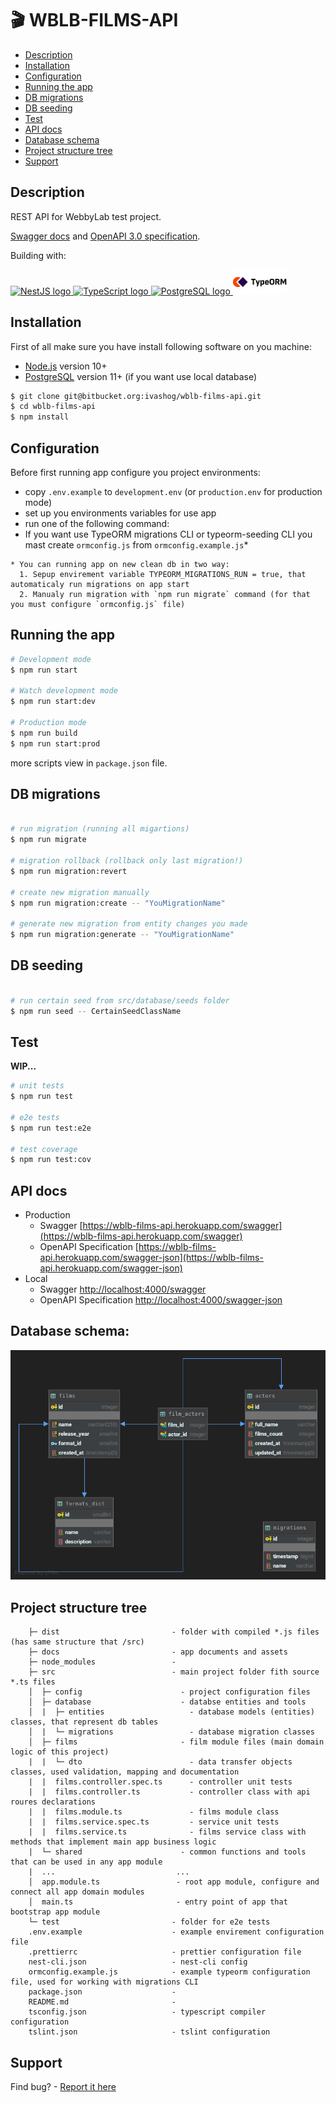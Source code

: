 # 🎬 WBLB-FILMS-API

- [Description](#description)
- [Installation](#installation)
- [Configuration](#configuration)
- [Running the app](#running-the-app)
- [DB migrations](#db-migrations)
- [DB seeding](#db-seeding)
- [Test](#test)
- [API docs](#api-docs)
- [Database schema](#database-schema)
- [Project structure tree](#project-structure-tree)
- [Support](#support)
## Description
  
REST API for WebbyLab test project.

[Swagger docs](https://wblb-films-api.herokuapp.com/swagger) and [OpenAPI 3.0 specification](https://wblb-films-api.herokuapp.com/swagger-json).

Building with:

<p>
    <a href="http://nestjs.com/" target="blank">
       <img src="https://nestjs.com/img/logo_text.svg" height="45" alt="NestJS logo" />
    </a> 
    <a href="https://www.typescriptlang.org/" target="blank">
        <img src="https://raw.githubusercontent.com/remojansen/logo.ts/master/ts.png"height="40" alt="TypeScript logo" />
    </a>
    <a href="https://www.postgresql.org/" target="blank">
           <img src="https://www.postgresql.org/media/img/about/press/elephant.png" width="40" alt="PostgreSQL logo" />
        </a>
    <a href="https://typeorm.io/" target="blank">
       <img src="https://github.com/typeorm/typeorm/raw/master/resources/logo_big.png" height="40" alt="TypeORM logo" />
    </a>
   
 </p>

## Installation

First of all make sure you have install following software on you machine:

-   [Node.js](https://nodejs.org/) version 10+
-   [PostgreSQL](https://www.postgresql.org/) version 11+ (if you want use local database)

```bash
$ git clone git@bitbucket.org:ivashog/wblb-films-api.git
$ cd wblb-films-api
$ npm install
```

## Configuration

Before first running app configure you project environments:

-   copy `.env.example` to `development.env` (or `production.env` for production mode)
-   set up you environments variables for use app
-   run one of the following command:
-   If you want use TypeORM migrations CLI or typeorm-seeding CLI you mast create `ormconfig.js` from `ormconfig.example.js`*

```
* You can running app on new clean db in two way:
  1. Sepup envirement variable TYPEORM_MIGRATIONS_RUN = true, that automaticaly run migrations on app start
  2. Manualy run migration with `npm run migrate` command (for that you must configure `ormconfig.js` file)
```
## Running the app

```bash
# Development mode
$ npm run start

# Watch development mode
$ npm run start:dev

# Production mode
$ npm run build
$ npm run start:prod
```

more scripts view in `package.json` file.

## DB migrations

```bash

# run migration (running all migartions)
$ npm run migrate

# migration rollback (rollback only last migration!)
$ npm run migration:revert

# create new migration manually
$ npm run migration:create -- "YouMigrationName"

# generate new migration from entity changes you made
$ npm run migration:generate -- "YouMigrationName"

```

## DB seeding

```bash

# run certain seed from src/database/seeds folder
$ npm run seed -- CertainSeedClassName

```

## Test

**WIP...**

```bash
# unit tests
$ npm run test

# e2e tests
$ npm run test:e2e

# test coverage
$ npm run test:cov
```

## API docs

-   Production
    -   Swagger [https://wblb-films-api.herokuapp.com/swagger](https://wblb-films-api.herokuapp.com/swagger)
    -   OpenAPI Specification [https://wblb-films-api.herokuapp.com/swagger-json](https://wblb-films-api.herokuapp.com/swagger-json)
-   Local
    -   Swagger [http://localhost:4000/swagger](http://localhost:4000/swagger)
    -   OpenAPI Specification [http://localhost:4000/swagger-json](http://localhost:4000/swagger-json)

## Database schema:
 ![](docs/db-schema.png)
 
## Project structure tree

```
    ├─ dist                         - folder with compiled *.js files (has same structure that /src)                      
    ├─ docs                         - app documents and assets
    ├─ node_modules                 - 
    ├─ src                          - main project folder fith source *.ts files
    │  ├─ config                      - project configuration files
    │  ├─ database                    - databse entities and tools
    │  |  ├─ entities                   - database models (entities) classes, that represent db tables
    │  |  └─ migrations                 - database migration classes
    │  ├─ films                       - film module files (main domain logic of this project)
    |  |  └─ dto                        - data transfer objects classes, used validation, mapping and documentation            
    |  |  films.controller.spec.ts      - controller unit tests
    |  |  films.controller.ts           - controller class with api roures declarations
    |  |  films.module.ts               - films module class
    |  |  films.service.spec.ts         - service unit tests
    |  |  films.service.ts              - films service class with methods that implement main app business logic
    |  └─ shared                      - common functions and tools that can be used in any app module
    |  ...                           ...
    │  app.module.ts                 - root app module, configure and connect all app domain modules
    │  main.ts                       - entry point of app that bootstrap app module
    └─ test                         - folder for e2e tests
    .env.example                    - example envirement configuration file
    .prettierrc                     - prettier configuration file
    nest-cli.json                   - nest-cli config
    ormconfig.example.js            - example typeorm configuration file, used for working with migrations CLI
    package.json                    - 
    README.md                       - 
    tsconfig.json                   - typescript compiler configuration
    tslint.json                     - tslint configuration

```

## Support 

Find bug? - [Report it here](https://bitbucket.org/ivashog/wblb-films-api/issues?status=new&status=open)
